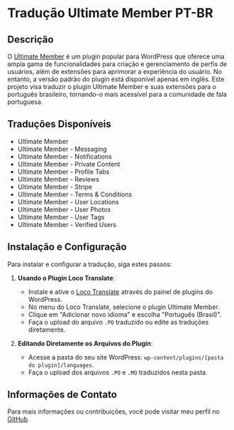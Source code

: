 # Tradução Ultimate Member PT-BR

## Descrição

O <a href="https://wordpress.org/plugins/ultimate-member">Ultimate Member</a> é um plugin popular para WordPress que oferece uma ampla gama de funcionalidades para criação e gerenciamento de perfis de usuários, além de extensões para aprimorar a experiência do usuário. No entanto, a versão padrão do plugin está disponível apenas em inglês. Este projeto visa traduzir o plugin Ultimate Member e suas extensões para o português brasileiro, tornando-o mais acessível para a comunidade de fala portuguesa.

## Traduções Disponíveis

<ul>
  <li>Ultimate Member</li>
  <li>Ultimate Member - Messaging</li>
  <li>Ultimate Member - Notifications</li>
  <li>Ultimate Member - Private Content</li>
  <li>Ultimate Member - Profile Tabs</li>
  <li>Ultimate Member - Reviews</li>
  <li>Ultimate Member - Stripe</li>
  <li>Ultimate Member - Terms & Conditions</li>
  <li>Ultimate Member - User Locations</li>
  <li>Ultimate Member - User Photos</li>
  <li>Ultimate Member - User Tags</li>
  <li>Ultimate Member - Verified Users</li>
</ul>  

## Instalação e Configuração

Para instalar e configurar a tradução, siga estes passos:

1. **Usando o Plugin Loco Translate**:
   - Instale e ative o <a href="https://wordpress.org/plugins/loco-translate/">Loco Translate</a> através do painel de plugins do WordPress.
   - No menu do Loco Translate, selecione o plugin Ultimate Member.
   - Clique em "Adicionar novo idioma" e escolha "Português (Brasil)".
   - Faça o upload do arquivo `.PO` traduzido ou edite as traduções diretamente.

2. **Editando Diretamente os Arquivos do Plugin**:
   - Acesse a pasta do seu site WordPress: `wp-content/plugins/[pasta do plugin]/languages`.
   - Faça o upload dos arquivos `.PO` e `.MO` traduzidos nesta pasta.

## Informações de Contato

Para mais informações ou contribuições, você pode visitar meu perfil no <a href="https://github.com/Vitord1984">GitHub</a>.